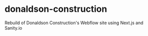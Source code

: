 # donaldson-construction
Rebuild of Donaldson Construction's Webflow site using Next.js and Sanity.io
